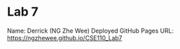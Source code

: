 # Lab 7 
Name: Derrick (NG Zhe Wee)
Deployed GitHub Pages URL: https://ngzhewee.github.io/CSE110_Lab7
